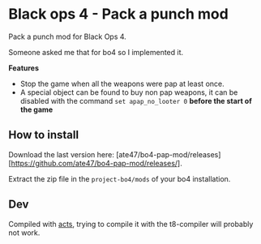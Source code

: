 # Black ops 4 - Pack a punch mod

Pack a punch mod for Black Ops 4.

Someone asked me that for bo4 so I implemented it.

**Features**

- Stop the game when all the weapons were pap at least once.
- A special object can be found to buy non pap weapons, it can be disabled with the command `set apap_no_looter 0` **before the start of the game**


## How to install

Download the last version here: [ate47/bo4-pap-mod/releases][https://github.com/ate47/bo4-pap-mod/releases/].

Extract the zip file in the `project-bo4/mods` of your bo4 installation.

## Dev

Compiled with [acts](https://github.com/ate47/atian-cod-tools), trying to compile it with the t8-compiler will probably not work.
